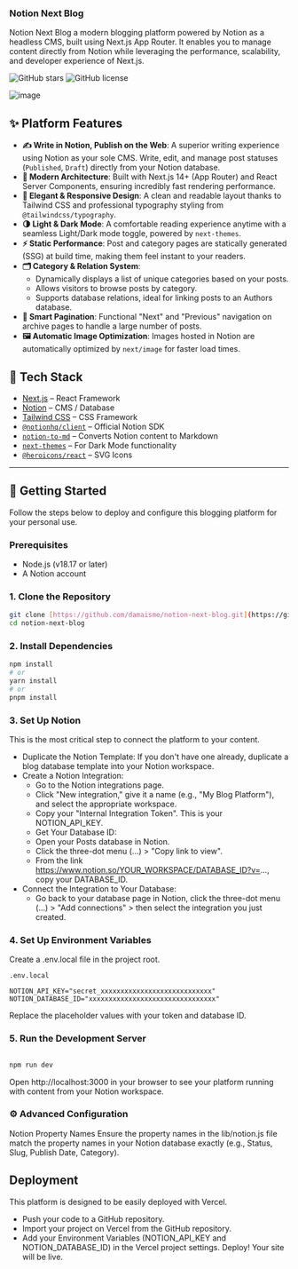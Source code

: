 ### Notion Next Blog
Notion Next Blog a modern blogging platform powered by Notion as a headless CMS, built using Next.js App Router. It enables you to manage content directly from Notion while leveraging the performance, scalability, and developer experience of Next.js.

![GitHub stars](https://img.shields.io/github/stars/damaisme/notion-next-blog?style=social)
![GitHub license](https://img.shields.io/github/license/damaisme/notion-next-blog)

![image](https://github.com/user-attachments/assets/178e8e0f-b34c-49e0-a8e4-8d7c3d2c1a52)

## ✨ Platform Features

* **✍️ Write in Notion, Publish on the Web**: A superior writing experience using Notion as your sole CMS. Write, edit, and manage post statuses (`Published`, `Draft`) directly from your Notion database.
* **🚀 Modern Architecture**: Built with Next.js 14+ (App Router) and React Server Components, ensuring incredibly fast rendering performance.
* **🎨 Elegant & Responsive Design**: A clean and readable layout thanks to Tailwind CSS and professional typography styling from `@tailwindcss/typography`.
* **🌗 Light & Dark Mode**: A comfortable reading experience anytime with a seamless Light/Dark mode toggle, powered by `next-themes`.
* **⚡️ Static Performance**: Post and category pages are statically generated (SSG) at build time, making them feel instant to your readers.
* **🗂️ Category & Relation System**:
    * Dynamically displays a list of unique categories based on your posts.
    * Allows visitors to browse posts by category.
    * Supports database relations, ideal for linking posts to an Authors database.
* **📄 Smart Pagination**: Functional "Next" and "Previous" navigation on archive pages to handle a large number of posts.
* **🖼️ Automatic Image Optimization**: Images hosted in Notion are automatically optimized by `next/image` for faster load times.

## 🔧 Tech Stack

* [Next.js](https://nextjs.org/) – React Framework
* [Notion](https://notion.so) – CMS / Database
* [Tailwind CSS](https://tailwindcss.com/) – CSS Framework
* [`@notionhq/client`](https://github.com/makenotion/notion-sdk-js) – Official Notion SDK
* [`notion-to-md`](https://github.com/souvikinator/notion-to-md) – Converts Notion content to Markdown
* [`next-themes`](https://github.com/pacocoursey/next-themes) – For Dark Mode functionality
* [`@heroicons/react`](https://heroicons.com/) – SVG Icons

---

## 🚀 Getting Started

Follow the steps below to deploy and configure this blogging platform for your personal use.

### Prerequisites

* Node.js (v18.17 or later)
* A Notion account
  
### 1. Clone the Repository

```bash
git clone [https://github.com/damaisme/notion-next-blog.git](https://github.com/damaisme/notion-next-blog.git)
cd notion-next-blog
```

### 2. Install Dependencies
```Bash
npm install
# or
yarn install
# or
pnpm install
```
### 3. Set Up Notion
This is the most critical step to connect the platform to your content.

- Duplicate the Notion Template: If you don't have one already, duplicate a blog database template into your Notion workspace.
- Create a Notion Integration:
   - Go to the Notion integrations page.
   - Click "New integration," give it a name (e.g., "My Blog Platform"), and select the appropriate workspace.
   - Copy your "Internal Integration Token". This is your NOTION_API_KEY.
   - Get Your Database ID:
   - Open your Posts database in Notion.
   - Click the three-dot menu (...) > "Copy link to view".
   - From the link https://www.notion.so/YOUR_WORKSPACE/DATABASE_ID?v=..., copy your DATABASE_ID.
- Connect the Integration to Your Database:
   - Go back to your database page in Notion, click the three-dot menu (...) > "Add connections" > then select the integration you just created.

### 4. Set Up Environment Variables
Create a .env.local file in the project root.
```
.env.local

NOTION_API_KEY="secret_xxxxxxxxxxxxxxxxxxxxxxxxxxxx"
NOTION_DATABASE_ID="xxxxxxxxxxxxxxxxxxxxxxxxxxxxxxxx"
```
Replace the placeholder values with your token and database ID.

### 5. Run the Development Server
```Bash

npm run dev
```
Open http://localhost:3000 in your browser to see your platform running with content from your Notion workspace.

### ⚙️ Advanced Configuration
Notion Property Names
Ensure the property names in the lib/notion.js file match the property names in your Notion database exactly (e.g., Status, Slug, Publish Date, Category).


## Deployment
This platform is designed to be easily deployed with Vercel.
- Push your code to a GitHub repository.
- Import your project on Vercel from the GitHub repository.
- Add your Environment Variables (NOTION_API_KEY and NOTION_DATABASE_ID) in the Vercel project settings.
Deploy! Your site will be live.
